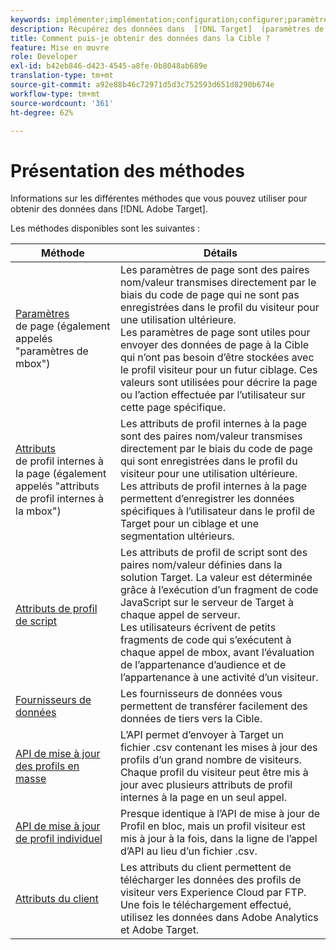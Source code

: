 ```yaml
---
keywords: implémenter;implémentation;configuration;configurer;paramètre de page;tomcat;codage URL;attribut de profil interne à la page;paramètre mbox;attributs de profil internes à la page;attribut de profil de script;API de mise à jour des profils en masse;API de mise à jour de profil individuel;attributs du client;fournisseurs de données;fournisseur de données
description: Récupérez des données dans  [!DNL Target]  (paramètres de page, attributs de profil, attributs de profil de script, fournisseurs de données, API de mise à jour de profil unique et en bloc, attributs du client).
title: Comment puis-je obtenir des données dans la Cible ?
feature: Mise en œuvre
role: Developer
exl-id: b42eb846-d423-4545-a8fe-0b8048ab689e
translation-type: tm+mt
source-git-commit: a92e88b46c72971d5d3c752593d651d8290b674e
workflow-type: tm+mt
source-wordcount: '361'
ht-degree: 62%

---
```


# Présentation des méthodes

Informations sur les différentes méthodes que vous pouvez utiliser pour obtenir des données dans [!DNL Adobe Target].

Les méthodes disponibles sont les suivantes :

| Méthode | Détails |
| --- | --- |
| [Paramètres](/help/c-implementing-target/c-considerations-before-you-implement-target/c-methods-to-get-data-into-target/page-parameters.md)<br> de page (également appelés &quot;paramètres de mbox&quot;) | Les paramètres de page sont des paires nom/valeur transmises directement par le biais du code de page qui ne sont pas enregistrées dans le profil du visiteur pour une utilisation ultérieure.<br>Les paramètres de page sont utiles pour envoyer des données de page à la Cible qui n’ont pas besoin d’être stockées avec le profil visiteur pour un futur ciblage. Ces valeurs sont utilisées pour décrire la page ou l’action effectuée par l’utilisateur sur cette page spécifique. |
| [Attributs](/help/c-implementing-target/c-considerations-before-you-implement-target/c-methods-to-get-data-into-target/in-page-profile-attributes.md)<br> de profil internes à la page (également appelés &quot;attributs de profil internes à la mbox&quot;) | Les attributs de profil internes à la page sont des paires nom/valeur transmises directement par le biais du code de page qui sont enregistrées dans le profil du visiteur pour une utilisation ultérieure.<br>Les attributs de profil internes à la page permettent d’enregistrer les données spécifiques à l’utilisateur dans le profil de Target pour un ciblage et une segmentation ultérieurs. |
| [Attributs de profil de script](/help/c-implementing-target/c-considerations-before-you-implement-target/c-methods-to-get-data-into-target/script-profile-attributes.md) | Les attributs de profil de script sont des paires nom/valeur définies dans la solution Target. La valeur est déterminée grâce à l’exécution d’un fragment de code JavaScript sur le serveur de Target à chaque appel de serveur.<br>Les utilisateurs écrivent de petits fragments de code qui s’exécutent à chaque appel de mbox, avant l’évaluation de l’appartenance d’audience et de l’appartenance à une activité d’un visiteur. |
| [Fournisseurs de données](/help/c-implementing-target/c-considerations-before-you-implement-target/c-methods-to-get-data-into-target/data-providers.md) | Les fournisseurs de données vous permettent de transférer facilement des données de tiers vers la Cible. |
| [API de mise à jour des profils en masse](/help/c-implementing-target/c-considerations-before-you-implement-target/c-methods-to-get-data-into-target/bulk-profile-update-api.md) | L’API permet d’envoyer à Target un fichier .csv contenant les mises à jour des profils d’un grand nombre de visiteurs. Chaque profil du visiteur peut être mis à jour avec plusieurs attributs de profil internes à la page en un seul appel. |
| [API de mise à jour de profil individuel](/help/c-implementing-target/c-considerations-before-you-implement-target/c-methods-to-get-data-into-target/single-profile-update-api.md) | Presque identique à l’API de mise à jour de Profil en bloc, mais un profil visiteur est mis à jour à la fois, dans la ligne de l’appel d’API au lieu d’un fichier .csv. |
| [Attributs du client](/help/c-implementing-target/c-considerations-before-you-implement-target/c-methods-to-get-data-into-target/customer-attributes.md) | Les attributs du client permettent de télécharger les données des profils de visiteur vers Experience Cloud par FTP. Une fois le téléchargement effectué, utilisez les données dans Adobe Analytics et Adobe Target. |












